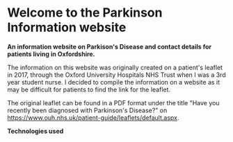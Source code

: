 # Welcome to the Parkinson Information website

**An information website on Parkison's Disease and contact details for patients living in Oxfordshire.**

The information on this website was originally created on a patient's leaflet in 2017, through the Oxford University Hospitals NHS Trust when I was a 3rd year student nurse. 
I decided to compile the information on a website as it may be difficult for patients to find the link for the leaflet. 

The original leaflet can be found in a PDF format under the title "Have you recently been diagnosed with Parkinson's Disease?" on https://www.ouh.nhs.uk/patient-guide/leaflets/default.aspx.

**Technologies used**


